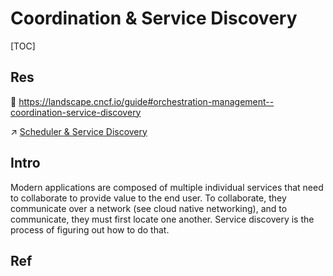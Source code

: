 # Coordination & Service Discovery

[TOC]



## Res
📂 https://landscape.cncf.io/guide#orchestration-management--coordination-service-discovery

↗ [Scheduler & Service Discovery](../../../../👾%20Web%20Development/🥪%20Middleware/Scheduler%20&%20Service%20Discovery/Scheduler%20&%20Service%20Discovery.md)



## Intro
Modern applications are composed of multiple individual services that need to collaborate to provide value to the end user. To collaborate, they communicate over a network (see cloud native networking), and to communicate, they must first locate one another. Service discovery is the process of figuring out how to do that.



## Ref

